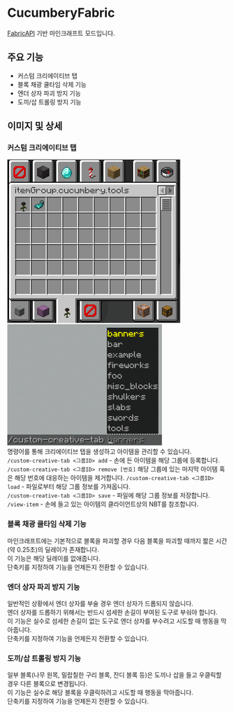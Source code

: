 # CucumberyFabric
[FabricAPI](https://fabricmc.net/) 기반 마인크래프트 모드입니다.

## 주요 기능
 - 커스텀 크리에이티브 탭
 - 블록 채광 쿨타임 삭제 기능
 - 엔더 상자 파괴 방지 기능
 - 도끼/삽 트롤링 방지 기능
## 이미지 및 상세
### 커스텀 크리에이티브 탭
![img.png](img.png)
![img_1.png](img_1.png)  
명령어를 통해 크리에이티브 탭을 생성하고 아이템을 관리할 수 있습니다.  
`/custom-creative-tab <그룹ID> add` - 손에 든 아이템을 해당 그룹에 등록합니다.  
`/custom-creative-tab <그룹ID> remove [번호]` 해당 그룹에 있는 마지막 아이템 혹은 해당 번호에 대응하는 아이템을 제거합니다.
`/custom-creative-tab <그룹ID> load` - 파일로부터 해당 그룹 정보를 가져옵니다.  
`/custom-creative-tab <그룹ID> save` - 파일에 해당 그룹 정보를 저장합니다.  
`/view-item` - 손에 들고 있는 아이템의 클라이언트상의 NBT를 참조합니다.  
### 블록 채광 쿨타임 삭제 기능
마인크래프트에는 기본적으로 블록을 파괴할 경우 다음 블록을 파괴할 때까지 짧은 시간(약 0.25초)의 딜레이가 존재합니다.  
이 기능은 해당 딜레이를 없애줍니다.  
단축키를 지정하여 기능을 언제든지 전환할 수 있습니다.
### 엔더 상자 파괴 방지 기능
일반적인 상황에서 엔더 상자를 부술 경우 엔더 상자가 드롭되지 않습니다.  
엔더 상자를 드롭하기 위해서는 반드시 섬세한 손길이 부여된 도구로 부숴야 합니다.  
이 기능은 실수로 섬세한 손길이 없는 도구로 엔더 상자를 부수려고 시도할 때 행동을 막아줍니다.  
단축키를 지정하여 기능을 언제든지 전환할 수 있습니다.
### 도끼/삽 트롤링 방지 기능
일부 블록(나무 원목, 밀랍칠한 구리 블록, 잔디 블록 등)은 도끼나 삽을 들고 우클릭할 경우 다른 블록으로 변경됩니다.  
이 기능은 실수로 해당 블록을 우클릭하려고 시도할 때 행동을 막아줍니다.  
단축키를 지정하여 기능을 언제든지 전환할 수 있습니다.